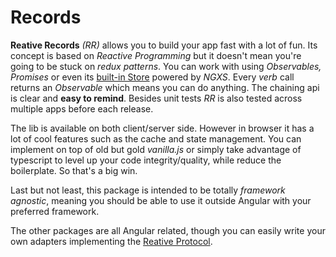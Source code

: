 # Records

**Reative Records** _\(RR\)_ allows you to build your app fast with a lot of fun. Its concept is based on _Reactive_ _Programming_ but it doesn't mean you're going to be stuck on _redux patterns_. You can work with using _Observables, Promises_ or even its [built-in Store](https://docs.reative.dev/state) powered by _NGXS_. Every _verb_ call returns an _Observable_ which means you can do anything. The chaining api is clear and **easy to remind**. Besides unit tests _RR_ is also tested across multiple apps before each release.

The lib is available on both client/server side. However in browser it has a lot of cool features such as the cache and state management. You can implement on top of old but gold _vanilla.js_ or simply take advantage of typescript to level up your code integrity/quality, while reduce the boilerplate. So that's a big win.

Last but not least, this package is intended to be totally _framework agnostic_, meaning you should be able to use it outside Angular with your preferred framework.

The other packages are all Angular related, though you can easily write your own adapters implementing the [Reative Protocol](https://github.com/stewwan/reative/blob/master/libs/records/src/lib/symbols/reative.ts#L6).

